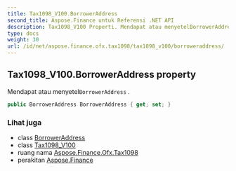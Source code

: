 ```yaml
---
title: Tax1098_V100.BorrowerAddress
second_title: Aspose.Finance untuk Referensi .NET API
description: Tax1098_V100 Properti. Mendapat atau menyetelBorrowerAddress .
type: docs
weight: 30
url: /id/net/aspose.finance.ofx.tax1098/tax1098_v100/borroweraddress/
---
```

## Tax1098_V100.BorrowerAddress property

Mendapat atau menyetel`BorrowerAddress` .

```csharp
public BorrowerAddress BorrowerAddress { get; set; }
```

### Lihat juga

* class [BorrowerAddress](../../borroweraddress/)
* class [Tax1098_V100](../)
* ruang nama [Aspose.Finance.Ofx.Tax1098](../../tax1098_v100/)
* perakitan [Aspose.Finance](../../../)


